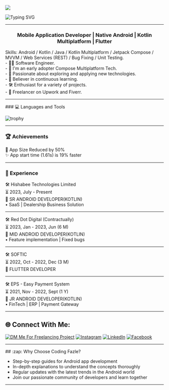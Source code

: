 
![](https://komarev.com/ghpvc/?username=srabbijan&color=brightgreen&style=flat)
<!--# আস-সালামু 'আলাইকুম, I'm Fazle Rabbi!-->
![Typing SVG](https://readme-typing-svg.demolab.com/?font=Rubik+Mono+One&size=38&pause=1000&color=03FA6EFF&center=true&vCenter=true&repeat=false&random=false&width=1024&height=100&lines=%E0%A6%86%E0%A6%B8-%E0%A6%B8%E0%A6%BE%E0%A6%B2%E0%A6%BE%E0%A6%AE%E0%A7%81%20%E0%A6%86%E0%A6%B2%E0%A6%BE%E0%A6%87%E0%A6%95%E0%A7%81%E0%A6%AE%2C+I%27m+Fazle%20Rabbi!)
<hr>
<h3 align="center">Mobile Application Developer | Native Android | Kotlin Multiplatform | Flutter</h3>
<!-- <img align='right' src="https://media.giphy.com/media/M9gbBd9nbDrOTu1Mqx/giphy.gif" width="230"> -->
<!-- <img align='right' src="https://i.pinimg.com/originals/e8/f4/53/e8f453469a3ec97ecd354df465d73913.gif"> -->
Skills: Android / Kotlin / Java / Kotlin Multiplatform / Jetpack Compose / MVVM / Web Services (REST) / Bug Fixing / Unit Testing.
<br />
- 👨‍💻 Software Engineer.
<br />
- 🌱 I'm an early adopter Compose Multiplatform Tech.
<br />
- 🚀 Passionate about exploring and applying new technologies.
<br />
- 📖 Believer in continuous learning.
<br />
- 🛠️ Enthusiast for a variety of projects.
<br />
- 💼 Freelancer on Upwork and Fiverr.
<hr>
### 💻 Languages and Tools

![trophy](https://skillicons.dev/icons?i=androidstudio,idea,kotlin,java,firebase,mongodb,gradle,figma,vscode,spring,git,github,gitlab,postman,stackoverflow&perline=18)
<hr>

### 🏆 Achievements
📱 App Size Reduced by 50% 
<br />
✨ App start time (1.61s) is 19% faster
<hr>

### 🚀 Experience
🛠️ Hishabee Technologies Limited
<br />
⏳ 2023, July - Present
<br />
📍 SR ANDROID DEVELOPER(KOTLIN)
<br />
• SaaS | Dealership Business Solution
<hr>
🛠️ Red Dot Digital (Contractually)
<br />
⏳ 2023, Jan - 2023, Jun (6 M)
<br />
📍 MID ANDROID DEVELOPER(KOTLIN)
<br />
• Feature implementation | Fixed bugs
<hr>
🛠️ SOFTIC
<br />
⏳ 2022, Oct - 2022, Dec (3 M)
<br />
📍 FLUTTER DEVELOPER
<hr>
🛠️ EPS - Easy Payment System
<br />
⏳ 2021, Nov - 2022, Sept (1 Y)
<br />
📍 JR ANDROID DEVELOPER(KOTLIN)
<br />
• FinTech | ERP | Payment Gateway
<hr>

## 🌐 Connect With Me:
[![DM Me For Freelancing Project](https://img.shields.io/badge/Email-24A1DE?style=for-the-badge&logo=gmail)](mailto:srabbijan@gmail.com) [![Instagram](https://img.shields.io/badge/Instagram-E4405F?style=for-the-badge&logo=instagram&logoColor=white)](https://instagram.com/srabbijan) [![LinkedIn](https://img.shields.io/badge/LinkedIn-0077B5?style=for-the-badge&logo=linkedin&logoColor=white)](https://www.linkedin.com/in/srabbijan)
[![Facebook](https://img.shields.io/badge/Facebook-1877F2?style=for-the-badge&logo=facebook&logoColor=white)](https://www.facebook.com/srabbijan) 

<hr>
## :zap: Why Choose Coding Fazle?

- Step-by-step guides for Android app development
- In-depth explanations to understand the concepts thoroughly
- Regular updates with the latest trends in the Android world
- Join our passionate community of developers and learn together
<hr>
